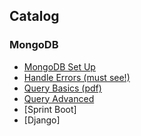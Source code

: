 ## Catalog
### MongoDB
- [MongoDB Set Up](MongoDB/setup.md)
- [Handle Errors (must see!)](MongoDB/handle_error.md)
- [Query Basics (pdf)](MongoDB/cheatsheet.pdf)
- [Query Advanced](MongoDB/commands.md)
- [Sprint Boot]
- [Django]
